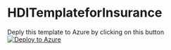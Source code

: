 # HDITemplateforInsurance

Deply this template to Azure by clicking on this button  
[![Deploy to Azure](https://aka.ms/deploytoazurebutton)](https://portal.azure.com/#create/Microsoft.Template/uri/https%3A%2F%2Fraw.githubusercontent.com%2FSindhuRaghvan%2FHDITemplateforInsurance%2Fmaster%2Ftemplate.json)
